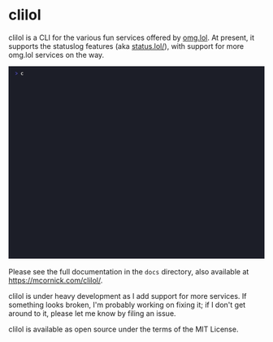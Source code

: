 # clilol

clilol is a CLI for the various fun services offered by [omg.lol](https://omg.lol/). At present, it supports the statuslog features (aka [status.lol/](https://status.lol/)), with support for more omg.lol services on the way.

![Screenshot](docs/clilol.gif "Screenshot")

Please see the full documentation in the `docs` directory, also available at https://mcornick.com/clilol/.

clilol is under heavy development as I add support for more services. If something looks broken, I'm probably working on fixing it; if I don't get around to it, please let me know by filing an issue.

clilol is available as open source under the terms of the MIT License.
